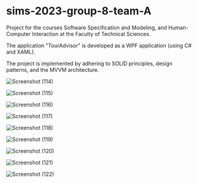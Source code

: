 # sims-2023-group-8-team-A

Project for the courses Software Specification and Modeling, and Human-Computer Interaction at the Faculty of Technical Sciences.

The application "TourAdvisor" is developed as a WPF application (using C# and XAML). 

The project is implemented by adhering to SOLID principles, design patterns, and the MVVM architecture.


![Screenshot (114)](https://github.com/Batranovic/sims/assets/117094666/40bf5e5a-32c8-4403-b912-b630bb8e256f)


![Screenshot (115)](https://github.com/Batranovic/sims/assets/117094666/c301c585-9df7-478c-9cbc-8810abf54a45)


![Screenshot (116)](https://github.com/Batranovic/sims/assets/117094666/d5c6946c-14e8-4cba-bc1f-30d32cbf9782)


![Screenshot (117)](https://github.com/Batranovic/sims/assets/117094666/ff9e2d7b-a7e8-42a3-8983-18dc3509d99d)


![Screenshot (118)](https://github.com/Batranovic/sims/assets/117094666/a9fc68fe-8e80-41d4-9159-b9d9e0eee60a)


![Screenshot (119)](https://github.com/Batranovic/sims/assets/117094666/ed8acded-6ecc-4856-96ae-21b0ee3a2c92)


![Screenshot (120)](https://github.com/Batranovic/sims/assets/117094666/09f6fc2f-895e-4418-b391-b25dac07688f)


![Screenshot (121)](https://github.com/Batranovic/sims/assets/117094666/6015b167-2eb5-4b0a-94b3-85ee0c5d42c0)


![Screenshot (122)](https://github.com/Batranovic/sims/assets/117094666/03b266cb-c5ca-4331-b541-02bb87f25490)
